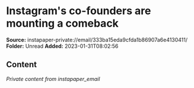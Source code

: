 # Instagram's co-founders are mounting a comeback

**Source:** instapaper-private://email/333ba15eda9cfda1b86907a6e4130411/
**Folder:** Unread
**Added:** 2023-01-31T08:02:56




## Content
*Private content from instapaper_email*
